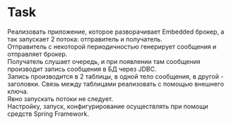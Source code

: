 Task
======================
Реализовать приложение, которое разворачивает Embedded брокер, а так запускает 2 потока: отправитель и получатель.  
Отправитель с некоторой периодичностью генерирует сообщения и отправляет брокер.  
Получатель слушает очередь, и при появлении там сообщения производит запись сообщения в БД через JDBC.  
Запись производится в 2 таблицы, в одной тело сообщения, в другой - заголовки. Связь между таблицами реализовать с помощью внешнего ключа.  
Явно запускать потоки не следует.  
Настройку, запуск, конфигурирование осуществлять при помощи средств Spring Framework. 
